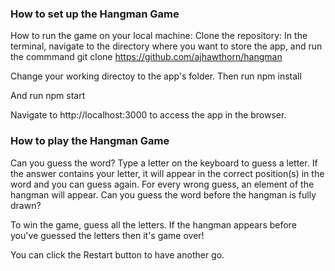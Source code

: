 ### How to set up the Hangman Game

How to run the game on your local machine:
Clone the repository:
In the terminal, navigate to the directory where you want to store the app, and run the commmand
git clone https://github.com/ajhawthorn/hangman

Change your working directoy to the app's folder.
Then run
npm install

And run
npm start

Navigate to http://localhost:3000 to access the app in the browser.

### How to play the Hangman Game

Can you guess the word?
Type a letter on the keyboard to guess a letter.
If the answer contains your letter, it will appear in the correct position(s) in the word and you can guess again.
For every wrong guess, an element of the hangman will appear.
Can you guess the word before the hangman is fully drawn?

To win the game, guess all the letters.
If the hangman appears before you've guessed the letters then it's game over!

You can click the Restart button to have another go.
